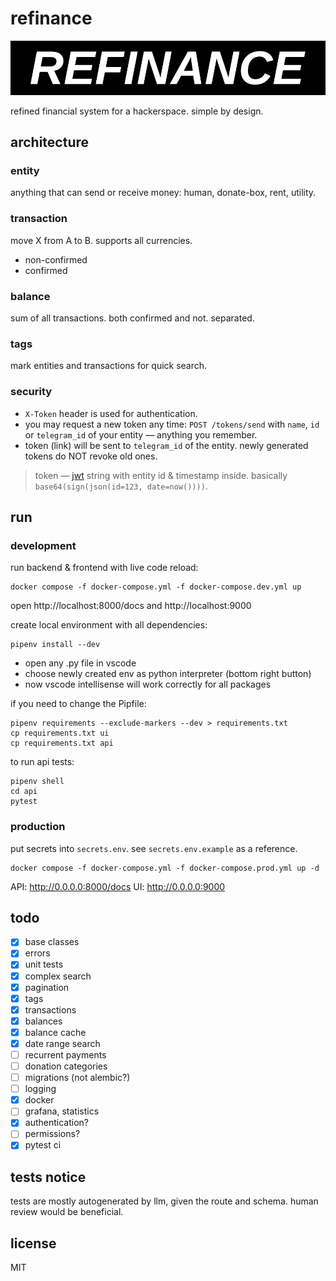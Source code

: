 # refinance
![logo](docs/refinance-logo.jpg)

refined financial system for a hackerspace. simple by design.

## architecture

### entity
anything that can send or receive money: human, donate-box, rent, utility.

### transaction
move X from A to B. supports all currencies.
- non-confirmed
- confirmed

### balance
sum of all transactions. both confirmed and not. separated.

### tags
mark entities and transactions for quick search.

### security

- `X-Token` header is used for authentication.
- you may request a new token any time: `POST /tokens/send` with `name`, `id` or `telegram_id` of your entity — anything you remember.
- token (link) will be sent to `telegram_id` of the entity. newly generated tokens do NOT revoke old ones.

> token — [jwt](http://jwt.io) string with entity id & timestamp inside. basically `base64(sign(json(id=123, date=now())))`.

## run

### development
run backend & frontend with live code reload:
```
docker compose -f docker-compose.yml -f docker-compose.dev.yml up
```
open http://localhost:8000/docs and http://localhost:9000

create local environment with all dependencies:
```console
pipenv install --dev
```
- open any .py file in vscode
- choose newly created env as python interpreter (bottom right button)
- now vscode intellisense will work correctly for all packages

if you need to change the Pipfile:
```console
pipenv requirements --exclude-markers --dev > requirements.txt
cp requirements.txt ui
cp requirements.txt api
```

to run api tests:
```
pipenv shell
cd api
pytest
```

### production
put secrets into `secrets.env`. see `secrets.env.example` as a reference. 

```console
docker compose -f docker-compose.yml -f docker-compose.prod.yml up -d
```
API: http://0.0.0.0:8000/docs
UI: http://0.0.0.0:9000


## todo
- [x] base classes
- [x] errors
- [x] unit tests
- [x] complex search
- [x] pagination
- [x] tags
- [x] transactions
- [x] balances
- [x] balance cache
- [x] date range search
- [ ] recurrent payments
- [ ] donation categories
- [ ] migrations (not alembic?)
- [ ] logging
- [x] docker
- [ ] grafana, statistics
- [x] authentication?
- [ ] permissions?
- [x] pytest ci

## tests notice
tests are mostly autogenerated by llm, given the route and schema. human review would be beneficial. 

## license
MIT
